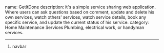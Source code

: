 name: GetItDone
description: it's a simple service sharing web application. Where users can ask questions based on comment, update and delete his own services, watch others' services, watch service details, book any specific service, and update the current status of his service.
category: Home Maintenance Services
Plumbing, electrical work, or handyman services.

-------------------------------------------------------
1. navbar
